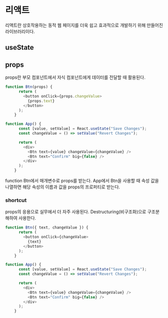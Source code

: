# 리액트
리액트란 상호작용하는 동적 웹 페이지를 더욱 쉽고 효과적으로 개발하기 위해 만들어진 라이브러리이다.
## useState

## props
props란 부모 컴포넌트에서 자식 컴포넌트에게 데이터를 전달할 때 활용된다.
```js
function Btn(props) {
      return (
        <button onClick={props.changeValue>
          {props.text}
        </button>
      );
    }

function App() {
      const [value, setValue] = React.useState("Save Changes");
      const changeValue = () => setValue("Revert Changes");

      return (
        <div>
          <Btn text={value} changeValue={changeValue} />
          <Btn text="Confirm" big={false} />
        </div>
      );
    }
```
function Btn에서 매개변수로 props를 받는다. App에서 Btn을 사용할 때 속성 값을 나열하면 해당 속성의 이름과 값을 props의 프로퍼티로 받는다. 
### shortcut
props의 응용으로 실무에서 더 자주 사용된다. Destructuring(비구조화)으로 구조분해하여 사용한다.
```js
function Btn({ text, changeValue }) {
      return (
        <button onClick={changeValue>
          {text}
        </button>
      );
    }

function App() {
      const [value, setValue] = React.useState("Save Changes");
      const changeValue = () => setValue("Revert Changes");

      return (
        <div>
          <Btn text={value} changeValue={changeValue} />
          <Btn text="Confirm" big={false} />
        </div>
      );
    }
```
